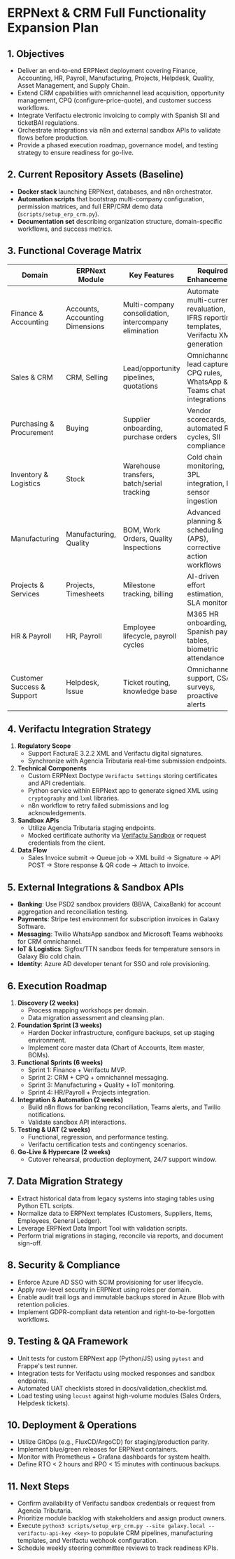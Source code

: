 # ERPNext & CRM Full Functionality Expansion Plan

## 1. Objectives
- Deliver an end-to-end ERPNext deployment covering Finance, Accounting, HR, Payroll, Manufacturing, Projects, Helpdesk, Quality, Asset Management, and Supply Chain.
- Extend CRM capabilities with omnichannel lead acquisition, opportunity management, CPQ (configure-price-quote), and customer success workflows.
- Integrate Verifactu electronic invoicing to comply with Spanish SII and ticketBAI regulations.
- Orchestrate integrations via n8n and external sandbox APIs to validate flows before production.
- Provide a phased execution roadmap, governance model, and testing strategy to ensure readiness for go-live.

## 2. Current Repository Assets (Baseline)
- **Docker stack** launching ERPNext, databases, and n8n orchestrator.
- **Automation scripts** that bootstrap multi-company configuration, permission matrices, and full ERP/CRM demo data (`scripts/setup_erp_crm.py`).
- **Documentation set** describing organization structure, domain-specific workflows, and success metrics.

## 3. Functional Coverage Matrix
| Domain | ERPNext Module | Key Features | Required Enhancements |
| --- | --- | --- | --- |
| Finance & Accounting | Accounts, Accounting Dimensions | Multi-company consolidation, intercompany elimination | Automate multi-currency revaluation, IFRS reporting templates, Verifactu XML generation |
| Sales & CRM | CRM, Selling | Lead/opportunity pipelines, quotations | Omnichannel lead capture, CPQ rules, WhatsApp & Teams chat integrations |
| Purchasing & Procurement | Buying | Supplier onboarding, purchase orders | Vendor scorecards, automated RFQ cycles, SII compliance |
| Inventory & Logistics | Stock | Warehouse transfers, batch/serial tracking | Cold chain monitoring, 3PL integration, IoT sensor ingestion |
| Manufacturing | Manufacturing, Quality | BOM, Work Orders, Quality Inspections | Advanced planning & scheduling (APS), corrective action workflows |
| Projects & Services | Projects, Timesheets | Milestone tracking, billing | AI-driven effort estimation, SLA monitoring |
| HR & Payroll | HR, Payroll | Employee lifecycle, payroll cycles | M365 HR onboarding, Spanish payroll tables, biometric attendance |
| Customer Success & Support | Helpdesk, Issue | Ticket routing, knowledge base | Omnichannel support, CSAT surveys, proactive alerts |

## 4. Verifactu Integration Strategy
1. **Regulatory Scope**
   - Support FacturaE 3.2.2 XML and Verifactu digital signatures.
   - Synchronize with Agencia Tributaria real-time submission endpoints.
2. **Technical Components**
   - Custom ERPNext Doctype `Verifactu Settings` storing certificates and API credentials.
   - Python service within ERPNext app to generate signed XML using `cryptography` and `lxml` libraries.
   - n8n workflow to retry failed submissions and log acknowledgements.
3. **Sandbox APIs**
   - Utilize Agencia Tributaria staging endpoints.
   - Mocked certificate authority via [Verifactu Sandbox](https://www.verifactu.com/sandbox) or request credentials from the client.
4. **Data Flow**
   - Sales Invoice submit → Queue job → XML build → Signature → API POST → Store response & QR code → Attach to invoice.

## 5. External Integrations & Sandbox APIs
- **Banking**: Use PSD2 sandbox providers (BBVA, CaixaBank) for account aggregation and reconciliation testing.
- **Payments**: Stripe test environment for subscription invoices in Galaxy Software.
- **Messaging**: Twilio WhatsApp sandbox and Microsoft Teams webhooks for CRM omnichannel.
- **IoT & Logistics**: Sigfox/TTN sandbox feeds for temperature sensors in Galaxy Bio cold chain.
- **Identity**: Azure AD developer tenant for SSO and role provisioning.

## 6. Execution Roadmap
1. **Discovery (2 weeks)**
   - Process mapping workshops per domain.
   - Data migration assessment and cleansing plan.
2. **Foundation Sprint (3 weeks)**
   - Harden Docker infrastructure, configure backups, set up staging environment.
   - Implement core master data (Chart of Accounts, Item master, BOMs).
3. **Functional Sprints (6 weeks)**
   - Sprint 1: Finance + Verifactu MVP.
   - Sprint 2: CRM + CPQ + omnichannel messaging.
   - Sprint 3: Manufacturing + Quality + IoT monitoring.
   - Sprint 4: HR/Payroll + Projects integration.
4. **Integration & Automation (2 weeks)**
   - Build n8n flows for banking reconciliation, Teams alerts, and Twilio notifications.
   - Validate sandbox API interactions.
5. **Testing & UAT (2 weeks)**
   - Functional, regression, and performance testing.
   - Verifactu certification tests and contingency scenarios.
6. **Go-Live & Hypercare (2 weeks)**
   - Cutover rehearsal, production deployment, 24/7 support window.

## 7. Data Migration Strategy
- Extract historical data from legacy systems into staging tables using Python ETL scripts.
- Normalize data to ERPNext templates (Customers, Suppliers, Items, Employees, General Ledger).
- Leverage ERPNext Data Import Tool with validation scripts.
- Perform trial migrations in staging, reconcile via reports, and document sign-off.

## 8. Security & Compliance
- Enforce Azure AD SSO with SCIM provisioning for user lifecycle.
- Apply row-level security in ERPNext using roles per domain.
- Enable audit trail logs and immutable backups stored in Azure Blob with retention policies.
- Implement GDPR-compliant data retention and right-to-be-forgotten workflows.

## 9. Testing & QA Framework
- Unit tests for custom ERPNext app (Python/JS) using `pytest` and Frappe's test runner.
- Integration tests for Verifactu using mocked responses and sandbox endpoints.
- Automated UAT checklists stored in docs/validation_checklist.md.
- Load testing using `locust` against high-volume modules (Sales Orders, Helpdesk tickets).

## 10. Deployment & Operations
- Utilize GitOps (e.g., FluxCD/ArgoCD) for staging/production parity.
- Implement blue/green releases for ERPNext containers.
- Monitor with Prometheus + Grafana dashboards for system health.
- Define RTO < 2 hours and RPO < 15 minutes with continuous backups.

## 11. Next Steps
- Confirm availability of Verifactu sandbox credentials or request from Agencia Tributaria.
- Prioritize module backlog with stakeholders and assign product owners.
- Execute `python3 scripts/setup_erp_crm.py --site galaxy.local --verifactu-api-key <key>` to populate CRM pipelines, manufacturing templates, and Verifactu webhook configuration.
- Schedule weekly steering committee reviews to track readiness KPIs.

